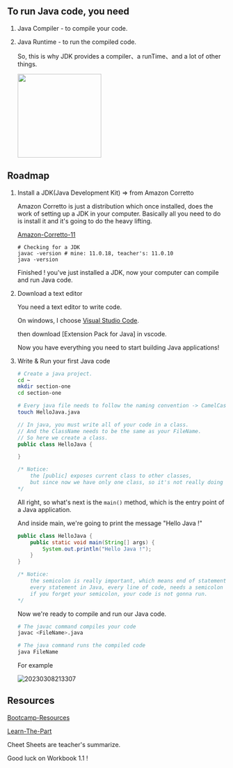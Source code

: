 ## To run Java code, you need

1. Java Compiler - to compile your code.

2. Java Runtime - to run the compiled code.

    So, this is why JDK provides a compiler、a runTime、and a lot of other things.

    <img style="width: 12rem;" src="https://aliyun-oss-lpj.oss-cn-qingdao.aliyuncs.com/images/by-clipboard/20230307213835.png"></img>

## Roadmap

1. Install a JDK(Java Development Kit) => from Amazon Corretto

    Amazon Corretto is just a distribution which once installed, does the work of setting up a JDK in your computer. Basically all you need to do is install it and it's going to do the heavy lifting.

    [Amazon-Corretto-11](https://docs.aws.amazon.com/corretto/latest/corretto-11-ug/downloads-list.html)


    ```shell
    # Checking for a JDK
    javac -version # mine: 11.0.18, teacher's: 11.0.10
    java -version
    ```

    Finished ! you've just installed a JDK, now your computer can compile and run Java code.

2. Download a text editor

    You need a text editor to write code.

    On windows, I choose [Visual Studio Code](https://code.visualstudio.com/download).

    then download [Extension Pack for Java] in vscode.

    Now you have everything you need to start building Java applications!

3. Write & Run your first Java code

    ```bash
    # Create a java project.
    cd ~
    mkdir section-one
    cd section-one

    # Every java file needs to follow the naming convention -> CamelCase.
    touch HelloJava.java
    ```

    ```java
    // In java, you must write all of your code in a class.
    // And the ClassName needs to be the same as your FileName.
    // So here we create a class.
    public class HelloJava {

    }

    /* Notice:
        the [public] exposes current class to other classes,
        but since now we have only one class, so it's not really doing anything.
    */
    ```

    All right, so what's next is the `main()` method, which is the entry point of a Java application.

    And inside main, we're going to print the message "Hello Java !"

    ```java
    public class HelloJava {
        public static void main(String[] args) {
            System.out.println("Hello Java !");
        }
    }

    /* Notice:
        the semicolon is really important, which means end of statement.
        every statement in Java, every line of code, needs a semicolon at the end.
        if you forget your semicolon, your code is not gonna run.
    */
    ```

    Now we're ready to compile and run our Java code.

    ```bash
    # The javac command compiles your code
    javac <FileName>.java

    # The java command runs the compiled code
    java FileName
    ```

    For example

    ![20230308213307](https://aliyun-oss-lpj.oss-cn-qingdao.aliyuncs.com/images/by-clipboard/20230308213307.png)

## Resources

[Bootcamp-Resources](https://github.com/rslim087a/Java-Bootcamp-Resources)

[Learn-The-Part](https://www.learnthepart.com/course/2dfda34d-6bbc-4bd5-8f45-d5999de2f514/a0d30d63-16f5-4702-992a-77b560cbeddd)

Cheet Sheets are teacher's summarize.

Good luck on Workbook 1.1 !

